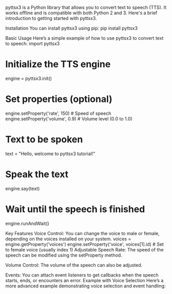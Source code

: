 pyttsx3 is a Python library that allows you to convert text to speech (TTS). It works offline and is compatible with both Python 2 and 3. Here's a brief introduction to getting started with pyttsx3.

Installation
You can install pyttsx3 using pip:
pip install pyttsx3


Basic Usage
Here’s a simple example of how to use pyttsx3 to convert text to speech:
import pyttsx3

# Initialize the TTS engine
engine = pyttsx3.init()

# Set properties (optional)
engine.setProperty('rate', 150)    # Speed of speech
engine.setProperty('volume', 0.9)  # Volume level (0.0 to 1.0)

# Text to be spoken
text = "Hello, welcome to pyttsx3 tutorial!"

# Speak the text
engine.say(text)

# Wait until the speech is finished
engine.runAndWait()

Key Features
Voice Control: You can change the voice to male or female, depending on the voices installed on your system.
voices = engine.getProperty('voices')
engine.setProperty('voice', voices[1].id)  # Set to female voice (usually index 1)
Adjustable Speech Rate: The speed of the speech can be modified using the setProperty method.

Volume Control: The volume of the speech can also be adjusted.

Events: You can attach event listeners to get callbacks when the speech starts, ends, or encounters an error.
Example with Voice Selection
Here’s a more advanced example demonstrating voice selection and event handling:
